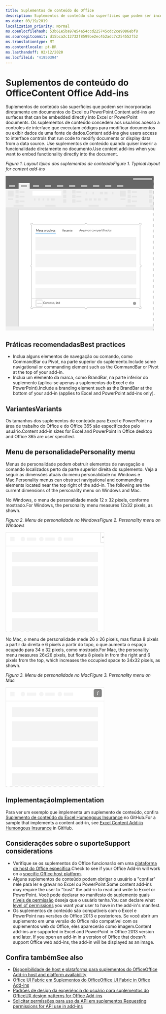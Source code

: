 ```yaml
---
title: Suplementos de conteúdo do Office
description: Suplementos de conteúdo são superfícies que podem ser incorporadas diretamente em documentos do Excel ou do PowerPoint que concedem aos usuários acesso a controles de interface que executam códigos para modificar documentos ou exibir dados de uma fonte de dados.
ms.date: 03/19/2019
localization_priority: Normal
ms.openlocfilehash: 53b61e5ba97e54a54ccd225745cdc2ce9086ebf8
ms.sourcegitcommit: d15bca2c12732f8599be2ec4b2adc7c254552f52
ms.translationtype: MT
ms.contentlocale: pt-BR
ms.lasthandoff: 02/12/2020
ms.locfileid: "41950394"
---
```

# <a name="content-office-add-ins"></a><span data-ttu-id="43d21-103">Suplementos de conteúdo do Office</span><span class="sxs-lookup"><span data-stu-id="43d21-103">Content Office Add-ins</span></span>

<span data-ttu-id="43d21-104">Suplementos de conteúdo são superfícies que podem ser incorporadas diretamente em documentos do Excel ou PowerPoint.</span><span class="sxs-lookup"><span data-stu-id="43d21-104">Content add-ins are surfaces that can be embedded directly into Excel or PowerPoint documents.</span></span> <span data-ttu-id="43d21-105">Os suplementos de conteúdo concedem aos usuários acesso a controles de interface que executam códigos para modificar documentos ou exibir dados de uma fonte de dados.</span><span class="sxs-lookup"><span data-stu-id="43d21-105">Content add-ins give users access to interface controls that run code to modify documents or display data from a data source.</span></span> <span data-ttu-id="43d21-106">Use suplementos de conteúdo quando quiser inserir a funcionalidade diretamente no documento.</span><span class="sxs-lookup"><span data-stu-id="43d21-106">Use content add-ins when you want to embed functionality directly into the document.</span></span>  

<span data-ttu-id="43d21-107">*Figura 1. Layout típico dos suplementos de conteúdo*</span><span class="sxs-lookup"><span data-stu-id="43d21-107">*Figure 1. Typical layout for content add-ins*</span></span>

![Imagem de exemplo exibindo um layout típico de suplementos de conteúdo.](../images/overview-with-app-content.png)

## <a name="best-practices"></a><span data-ttu-id="43d21-109">Práticas recomendadas</span><span class="sxs-lookup"><span data-stu-id="43d21-109">Best practices</span></span>

- <span data-ttu-id="43d21-110">Inclua alguns elementos de navegação ou comando, como CommandBar ou Pivot, na parte superior do suplemento.</span><span class="sxs-lookup"><span data-stu-id="43d21-110">Include some navigational or commanding element such as the CommandBar or Pivot at the top of your add-in.</span></span>
- <span data-ttu-id="43d21-111">Inclua um elemento da marca, como BrandBar, na parte inferior do suplemento (aplica-se apenas a suplementos do Excel e do PowerPoint).</span><span class="sxs-lookup"><span data-stu-id="43d21-111">Include a branding element such as the BrandBar at the bottom of your add-in (applies to Excel and PowerPoint add-ins only).</span></span>

## <a name="variants"></a><span data-ttu-id="43d21-112">Variantes</span><span class="sxs-lookup"><span data-stu-id="43d21-112">Variants</span></span>

<span data-ttu-id="43d21-113">Os tamanhos dos suplementos de conteúdo para Excel e PowerPoint na área de trabalho do Office e do Office 365 são especificados pelo usuário.</span><span class="sxs-lookup"><span data-stu-id="43d21-113">Content add-in sizes for Excel and PowerPoint in Office desktop and Office 365 are user specified.</span></span>

## <a name="personality-menu"></a><span data-ttu-id="43d21-114">Menu de personalidade</span><span class="sxs-lookup"><span data-stu-id="43d21-114">Personality menu</span></span>

<span data-ttu-id="43d21-p102">Menus de personalidade podem obstruir elementos de navegação e comando localizados perto da parte superior direita do suplemento. Veja a seguir as dimensões atuais do menu personalidade no Windows e Mac.</span><span class="sxs-lookup"><span data-stu-id="43d21-p102">Personality menus can obstruct navigational and commanding elements located near the top right of the add-in. The following are the current dimensions of the personality menu on Windows and Mac.</span></span>

<span data-ttu-id="43d21-117">No Windows, o menu de personalidade mede 12 x 32 pixels, conforme mostrado.</span><span class="sxs-lookup"><span data-stu-id="43d21-117">For Windows, the personality menu measures 12x32 pixels, as shown.</span></span>

<span data-ttu-id="43d21-118">*Figura 2. Menu de personalidade no Windows*</span><span class="sxs-lookup"><span data-stu-id="43d21-118">*Figure 2. Personality menu on Windows*</span></span> 

![Imagem mostrando o menu do personalidade na área de trabalho do Windows](../images/personality-menu-win.png)


<span data-ttu-id="43d21-120">No Mac, o menu de personalidade mede 26 x 26 pixels, mas flutua 8 pixels a partir da direita e 6 pixels a partir do topo, o que aumenta o espaço ocupado para 34 x 32 pixels, como mostrado.</span><span class="sxs-lookup"><span data-stu-id="43d21-120">For Mac, the personality menu measures 26x26 pixels, but floats 8 pixels in from the right and 6 pixels from the top, which increases the occupied space to 34x32 pixels, as shown.</span></span>

<span data-ttu-id="43d21-121">*Figura 3. Menu de personalidade no Mac*</span><span class="sxs-lookup"><span data-stu-id="43d21-121">*Figure 3. Personality menu on Mac*</span></span>

![Imagem mostrando o menu de personalidade na área de trabalho do Mac](../images/personality-menu-mac.png)

## <a name="implementation"></a><span data-ttu-id="43d21-123">Implementação</span><span class="sxs-lookup"><span data-stu-id="43d21-123">Implementation</span></span>

<span data-ttu-id="43d21-124">Para ver um exemplo que implementa um suplemento de conteúdo, confira [Suplemento de conteúdo do Excel Humongous Insurance](https://github.com/OfficeDev/Excel-Content-Add-in-Humongous-Insurance) no GitHub.</span><span class="sxs-lookup"><span data-stu-id="43d21-124">For a sample that implements a content add-in, see [Excel Content Add-in Humongous Insurance](https://github.com/OfficeDev/Excel-Content-Add-in-Humongous-Insurance) in GitHub.</span></span>

## <a name="support-considerations"></a><span data-ttu-id="43d21-125">Considerações sobre o suporte</span><span class="sxs-lookup"><span data-stu-id="43d21-125">Support considerations</span></span>

- <span data-ttu-id="43d21-126">Verifique se os suplementos do Office funcionarão em uma [plataforma de host do Office específica](/office/dev/add-ins/overview/office-add-in-availability).</span><span class="sxs-lookup"><span data-stu-id="43d21-126">Check to see if your Office Add-in will work on a [specific Office host platform](/office/dev/add-ins/overview/office-add-in-availability).</span></span> 
- <span data-ttu-id="43d21-127">Alguns suplementos de conteúdo podem obrigar o usuário a "confiar" nele para ler e gravar no Excel ou PowerPoint.</span><span class="sxs-lookup"><span data-stu-id="43d21-127">Some content add-ins may require the user to "trust" the add-in to read and write to Excel or PowerPoint.</span></span> <span data-ttu-id="43d21-128">Você pode declarar no manifesto do suplemento quais [níveis de permissão](/office/dev/add-ins/develop/requesting-permissions-for-api-use-in-content-and-task-pane-add-ins) deseja que o usuário tenha.</span><span class="sxs-lookup"><span data-stu-id="43d21-128">You can declare what [level of permissions](/office/dev/add-ins/develop/requesting-permissions-for-api-use-in-content-and-task-pane-add-ins) you want your user to have in the add-in's manifest.</span></span>  
- <span data-ttu-id="43d21-p104">Os suplementos de conteúdo são compatíveis com o Excel e PowerPoint nas versões do Office 2013 e posteriores. Se você abrir um suplemento em uma versão do Office não compatível com os suplementos web do Office, eles aparecerão como imagem.</span><span class="sxs-lookup"><span data-stu-id="43d21-p104">Content add-ins are supported in Excel and PowerPoint in Office 2013 version and later. If you open an add-in in a version of Office that doesn't support Office web add-ins, the add-in will be displayed as an image.</span></span>

## <a name="see-also"></a><span data-ttu-id="43d21-131">Confira também</span><span class="sxs-lookup"><span data-stu-id="43d21-131">See also</span></span>

- [<span data-ttu-id="43d21-132">Disponibilidade de host e plataforma para suplementos do Office</span><span class="sxs-lookup"><span data-stu-id="43d21-132">Office Add-in host and platform availability</span></span>](/office/dev/add-ins/overview/office-add-in-availability)
- [<span data-ttu-id="43d21-133">Office UI Fabric em Suplementos do Office</span><span class="sxs-lookup"><span data-stu-id="43d21-133">Office UI Fabric in Office Add-ins</span></span>](/office/dev/add-ins/design/office-ui-fabric)
- [<span data-ttu-id="43d21-134">Padrões de design da experiência do usuário para suplementos do Office</span><span class="sxs-lookup"><span data-stu-id="43d21-134">UX design patterns for Office Add-ins</span></span>](/office/dev/add-ins/design/ux-design-pattern-templates)
- [<span data-ttu-id="43d21-135">Solicitar permissões para uso da API em suplementos </span><span class="sxs-lookup"><span data-stu-id="43d21-135">Requesting permissions for API use in add-ins</span></span>](/office/dev/add-ins/develop/requesting-permissions-for-api-use-in-content-and-task-pane-add-ins)
